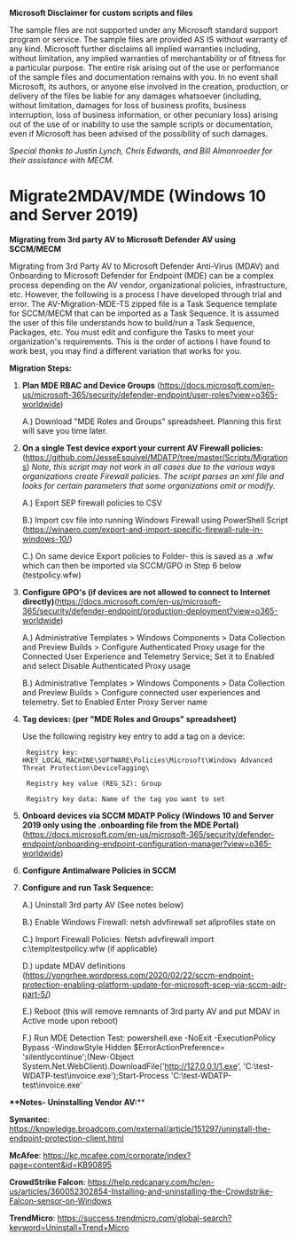 
__Microsoft Disclaimer for custom scripts and files__

The sample files are not supported under any Microsoft standard support program or service. The sample files
 are provided AS IS without warranty of any kind. Microsoft further disclaims all implied warranties including, 
without limitation, any implied warranties of merchantability or of fitness for a particular purpose. The entire
 risk arising out of the use or performance of the sample files and documentation remains with you. In no event
 shall Microsoft, its authors, or anyone else involved in the creation, production, or delivery of the files be
liable for any damages whatsoever (including, without limitation, damages for loss of business profits, business
interruption, loss of business information, or other pecuniary loss) arising out of the use of or inability to 
use the sample scripts or documentation, even if Microsoft has been advised of the possibility of such damages.

*Special thanks to Justin Lynch, Chris Edwards, and Bill Almonroeder for their assistance with MECM.*




# Migrate2MDAV/MDE (Windows 10 and Server 2019)
__Migrating from 3rd party AV to Microsoft Defender AV using SCCM/MECM__

Migrating from 3rd Party AV to Microsoft Defender Anti-Virus (MDAV) and Onboarding to Microsoft Defender for Endpoint (MDE) can be a complex process depending on the AV vendor, organizational policies, infrastructure, etc. However, the following is a process I have developed through trial and error. The AV-Migration-MDE-TS zipped file is a Task Sequence template for SCCM/MECM that can be imported as a Task Sequence. It is assumed the user of this file understands how to build/run a Task Sequence, Packages, etc. You must edit and configure the Tasks to meet your organization's requirements. This is the order of actions I have found to work best, you may find a different variation that works for you.

**Migration Steps:**

1. __Plan MDE RBAC and Device Groups__ (https://docs.microsoft.com/en-us/microsoft-365/security/defender-endpoint/user-roles?view=o365-worldwide)

	A.) Download "MDE Roles and Groups" spreadsheet. Planning this first will save you time later.

2. __On a single Test device export your current AV Firewall policies:__ (https://github.com/JesseEsquivel/MDATP/tree/master/Scripts/Migrations)
	 *Note, this script may not work in all cases due to the various ways organizations create Firewall policies. The script parses an xml file and looks for certain parameters that some organizations omit or modify.*

 	 A.) Export SEP firewall policies to CSV
	 
	 B.) Import csv file into running Windows Firewall using PowerShell Script (https://winaero.com/export-and-import-specific-firewall-rule-in-windows-10/)
	 
	 C.) On same device Export policies to Folder- this is saved as a .wfw which can then be imported via SCCM/GPO in Step 6 below (testpolicy.wfw)
	 
	
3. __Configure GPO's (if devices are not allowed to connect to Internet directly)__(https://docs.microsoft.com/en-us/microsoft-365/security/defender-endpoint/production-deployment?view=o365-worldwide)

    A.) Administrative Templates > Windows Components > Data Collection and Preview Builds > Configure Authenticated Proxy usage for the Connected User Experience and Telemetry Service; Set it to Enabled and select Disable Authenticated Proxy usage

    B.) Administrative Templates > Windows Components > Data Collection and Preview Builds > Configure connected user experiences and telemetry.
		Set to Enabled
		Enter Proxy Server name

4. __Tag devices: (per "MDE Roles and Groups" spreadsheet)__
    
	Use the following registry key entry to add a tag on a device:
	
		Registry key: HKEY_LOCAL_MACHINE\SOFTWARE\Policies\Microsoft\Windows Advanced Threat Protection\DeviceTagging\
	
		Registry key value (REG_SZ): Group
	
		Registry key data: Name of the tag you want to set

5. __Onboard devices via SCCM MDATP Policy (Windows 10 and Server 2019 only using the .onboarding file from the MDE Portal)__(https://docs.microsoft.com/en-us/microsoft-365/security/defender-endpoint/onboarding-endpoint-configuration-manager?view=o365-worldwide)
   
6. __Configure Antimalware Policies in SCCM__

7. __Configure and run Task Sequence:__

	A.) Uninstall 3rd party AV (See notes below)
	
	B.) Enable Windows Firewall: netsh advfirewall set allprofiles state on
	
	C.) Import Firewall Policies: Netsh advfirewall import c:\temp\testpolicy.wfw (if applicable)
	
	D.) update MDAV definitions (https://yongrhee.wordpress.com/2020/02/22/sccm-endpoint-protection-enabling-platform-update-for-microsoft-scep-via-sccm-adr-part-5/)
	
	E.) Reboot (this will remove remnants of 3rd party AV and put MDAV in Active mode upon reboot)
	
	F.) Run MDE Detection Test:
		powershell.exe -NoExit -ExecutionPolicy Bypass -WindowStyle Hidden $ErrorActionPreference= 'silentlycontinue';(New-Object System.Net.WebClient).DownloadFile('http://127.0.0.1/1.exe', 'C:\\test-WDATP-test\\invoice.exe');Start-Process 'C:\\test-WDATP-test\\invoice.exe'
		



__**Notes- Uninstalling Vendor AV:__**

**Symantec**: https://knowledge.broadcom.com/external/article/151297/uninstall-the-endpoint-protection-client.html

**McAfee**: https://kc.mcafee.com/corporate/index?page=content&id=KB90895

**CrowdStrike Falcon**: https://help.redcanary.com/hc/en-us/articles/360052302854-Installing-and-uninstalling-the-Crowdstrike-Falcon-sensor-on-Windows

**TrendMicro**: https://success.trendmicro.com/global-search?keyword=Uninstall+Trend+Micro



